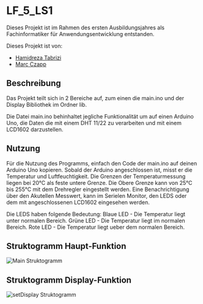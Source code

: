 # LF_5_LS1
Dieses Projekt ist im Rahmen des ersten Ausbildungsjahres als Fachinformatiker für Anwendungsentwicklung entstanden.

Dieses Projekt ist von:
- [Hamidreza Tabrizi]()
- [Marc Czapp]()

## Beschreibung

Das Projekt teilt sich in 2 Bereiche auf, zum einen die main.ino und der Display Bibliothek im Ordner lib.

Die Datei main.ino behinhaltet jegliche Funktionalität um auf einen Arduino Uno, die Daten die mit einem DHT 11/22 zu verarbeiten und
mit einem LCD1602 darzustellen.

## Nutzung
Für die Nutzung des Programms, einfach den Code der main.ino auf deinen Arduino Uno kopieren. Sobald der Arduino angeschlossen ist,
misst er die Temperatur und Luftfeuchtigkeit. Die Grenzen der Temperaturmessung liegen bei 20°C als feste untere Grenze.
Die Obere Grenze kann von 25°C bis 255°C mit dem Drehregler eingestellt werden. Eine Benachrichtigung über den Akutellen 
Messwert, kann im Serielen Monitor, den LEDS oder dem mit angeschlossenen LCD1602 eingesehen werden. 

Die LEDS haben folgende Bedeutung:
Blaue LED - Die Temperatur liegt unter normalen Bereich.
Grüne LED - Die Temperatur liegt im normalen Bereich.
Rote LED - Die Temperatur liegt ueber dem normalen Bereich.

## Struktogramm Haupt-Funktion

![Main Struktogramm](https://github.com/Dashfire/LF_5_LS1/assets/1838613/05b64460-7535-4b26-92fe-e631e98d67bb)

## Struktogramm Display-Funktion

![setDisplay Struktogramm](https://github.com/Dashfire/LF_5_LS1/assets/1838613/3e185313-61a1-43dd-855b-c79fb16a4fa0)
